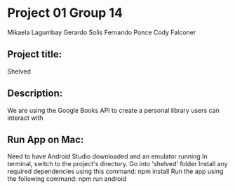 # Project 01 Group 14
Mikaela Lagumbay
Gerardo Solis
Fernando Ponce
Cody Falconer

## Project title: 
Shelved
## Description: 
We are using the Google Books API 
to create a personal library users can interact with 

## Run App on Mac:
Need to have Android Studio downloaded and an emulator running
In terminal, switch to the project's directory. Go into 'shelved' folder
Install any required dependencies using this command: npm install
Run the app using the following command: npm run android
